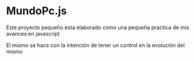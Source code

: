 # MundoPc.js

Este proyecto pequeño esta elaborado como una pequeña practica de mis avances en javascript

El mismo se hace con la intención de tener un control en la evolución del mismo

